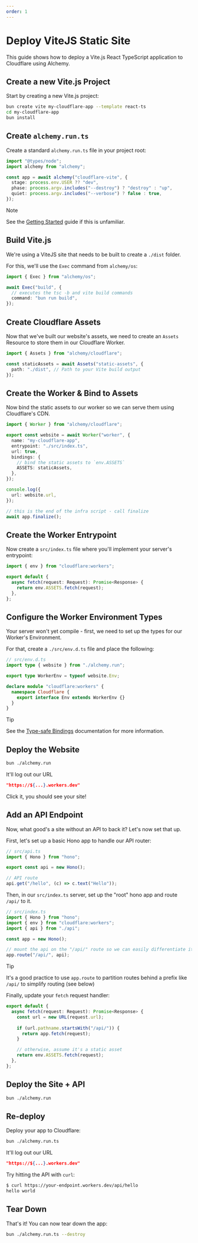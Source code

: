 ```yaml
---
order: 1
---
```


# Deploy ViteJS Static Site

This guide shows how to deploy a Vite.js React TypeScript application to Cloudflare using Alchemy.

## Create a new Vite.js Project

Start by creating a new Vite.js project:

```bash
bun create vite my-cloudflare-app --template react-ts
cd my-cloudflare-app
bun install
```

## Create `alchemy.run.ts`

Create a standard `alchemy.run.ts` file in your project root:

```typescript
import "@types/node";
import alchemy from "alchemy";

const app = await alchemy("cloudflare-vite", {
  stage: process.env.USER ?? "dev",
  phase: process.argv.includes("--destroy") ? "destroy" : "up",
  quiet: process.argv.includes("--verbose") ? false : true,
});
```

> [!NOTE]
> See the [Getting Started](../getting-started) guide if this is unfamiliar.

## Build Vite.js

We're using a ViteJS site that needs to be built to create a `./dist` folder.

For this, we'll use the `Exec` command from `alchemy/os`:

```typescript
import { Exec } from "alchemy/os";

await Exec("build", {
  // executes the tsc -b and vite build commands
  command: "bun run build",
});
```

## Create Cloudflare Assets

Now that we've built our website's assets, we need to create an `Assets` Resource to store them in our Cloudflare Worker.

```typescript
import { Assets } from "alchemy/cloudflare";

const staticAssets = await Assets("static-assets", {
  path: "./dist", // Path to your Vite build output
});
```

## Create the Worker & Bind to Assets

Now bind the static assets to our worker so we can serve them using Cloudflare's CDN.

```typescript
import { Worker } from "alchemy/cloudflare";

export const website = await Worker("worker", {
  name: "my-cloudflare-app",
  entrypoint: "./src/index.ts",
  url: true,
  bindings: {
    // bind the static assets to `env.ASSETS`
    ASSETS: staticAssets,
  },
});

console.log({
  url: website.url,
});

// this is the end of the infra script - call finalize
await app.finalize();
```

## Create the Worker Entrypoint

Now create a `src/index.ts` file where you'll implement your server's entrypoint:

```typescript
import { env } from "cloudflare:workers";

export default {
  async fetch(request: Request): Promise<Response> {
    return env.ASSETS.fetch(request);
  },
};
```

## Configure the Worker Environment Types

Your server won't yet compile - first, we need to set up the types for our Worker's Environment.

For that, create a `./src/env.d.ts` file and place the following:

```typescript
// src/env.d.ts
import type { website } from "./alchemy.run";

export type WorkerEnv = typeof website.Env;

declare module "cloudflare:workers" {
  namespace Cloudflare {
    export interface Env extends WorkerEnv {}
  }
}
```

> [!TIP]
> See the [Type-safe Bindings](../concepts/bindings#type-safe-bindings) documentation for more information.

## Deploy the Website

```sh
bun ./alchemy.run
```

It'll log out our URL
```json
"https://${...}.workers.dev"
```

Click it, you should see your site!

## Add an API Endpoint

Now, what good's a site without an API to back it? Let's now set that up.

First, let's set up a basic Hono app to handle our API router:

```typescript
// src/api.ts
import { Hono } from "hono";

export const api = new Hono();

// API route
api.get("/hello", (c) => c.text("Hello"));
```

Then, in our `src/index.ts` server, set up the "root" hono app and route `/api/` to it.
```ts
// src/index.ts
import { Hono } from "hono";
import { env } from "cloudflare:workers";
import { api } from "./api";

const app = new Hono();

// mount the api on the "/api/" route so we can easily differentiate it
app.route("/api/", api);
```

> [!TIP]
> It's a good practice to use `app.route` to partition routes behind a prefix like `/api/` to simplify routing (see below)

Finally, update your `fetch` request handler:
```ts
export default {
  async fetch(request: Request): Promise<Response> {
    const url = new URL(request.url);
    
    if (url.pathname.startsWith("/api/")) {
      return app.fetch(request);
    }

    // otherwise, assume it's a static asset
    return env.ASSETS.fetch(request);
  },
};
```

## Deploy the Site + API

```sh
bun ./alchemy.run
```

## Re-deploy

Deploy your app to Cloudflare:

```bash
bun ./alchemy.run.ts
```

It'll log out our URL
```json
"https://${...}.workers.dev"
```

Try hitting the API with `curl`:

```sh
$ curl https://your-endpoint.workers.dev/api/hello
hello world
```

## Tear Down

That's it! You can now tear down the app:

```bash
bun ./alchemy.run.ts --destroy
```

